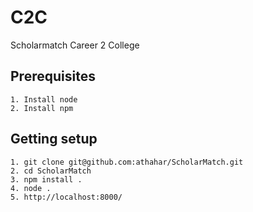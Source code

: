 
# C2C

Scholarmatch Career 2 College 

Prerequisites 
--------------------------------
	1. Install node
	2. Install npm



Getting setup 
--------------------------------

    1. git clone git@github.com:athahar/ScholarMatch.git
    2. cd ScholarMatch
    3. npm install .
    4. node .
    5. http://localhost:8000/
    
